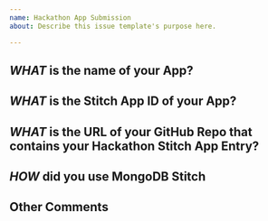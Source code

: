 ```yaml
---
name: Hackathon App Submission
about: Describe this issue template's purpose here.

---
```


## *WHAT* is the name of your App?
<!-- Please be specific as possible.  -->

## *WHAT* is the Stitch App ID of your App?
<!-- You will find this by logging into the Stitch console and clicking Getting Starting in your app e.g. *myapp-asdff*  -->

## *WHAT* is the URL of your GitHub Repo that contains your Hackathon Stitch App Entry?
<!-- e.g. http://github.com/mrlynn/hackathon  -->

## *HOW* did you use MongoDB Stitch
<!-- Explain? -->

## Other Comments
